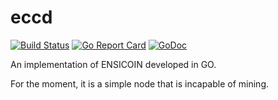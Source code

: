 # eccd

[![Build Status](https://travis-ci.com/EnsicoinDevs/eccd.svg?branch=master)](https://travis-ci.com/EnsicoinDevs/eccd)
[![Go Report Card](https://goreportcard.com/badge/github.com/EnsicoinDevs/eccd)](https://goreportcard.com/report/github.com/EnsicoinDevs/eccd)
[![GoDoc](https://godoc.org/github.com/EnsicoinDevs/eccd?status.svg)](https://godoc.org/github.com/EnsicoinDevs/eccd)

An implementation of ENSICOIN developed in GO.

For the moment, it is a simple node that is incapable of mining.
